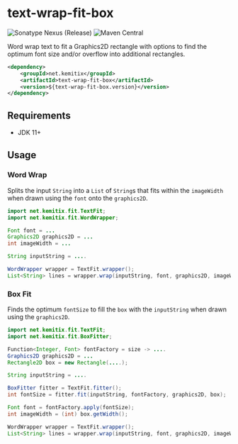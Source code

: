# text-wrap-fit-box

![Sonatype Nexus (Release)](https://img.shields.io/nexus/r/https/oss.sonatype.org/net.kemitix/text-wrap-fit-box.svg?style=for-the-badge)
![Maven Central](https://img.shields.io/maven-central/v/net.kemitix/text-wrap-fit-box.svg?style=for-the-badge)

Word wrap text to fit a Graphics2D rectangle with options to find the optimum
font size and/or overflow into additional rectangles.

```xml
<dependency>
    <groupId>net.kemitix</groupId>
    <artifactId>text-wrap-fit-box</artifactId>
    <version>${text-wrap-fit-box.version}</version>
</dependency>
```

## Requirements

* JDK 11+

## Usage

### Word Wrap

Splits the input `String` into a `List` of `String`s that fits within the
`imageWidth` when drawn using the `font` onto the `graphics2D`.

```java
import net.kemitix.fit.TextFit;
import net.kemitix.fit.WordWrapper;

Font font = ...
Graphics2D graphics2D = ...
int imageWidth = ...

String inputString = ....

WordWrapper wrapper = TextFit.wrapper();
List<String> lines = wrapper.wrap(inputString, font, graphics2D, imageWidth);
```

### Box Fit

Finds the optimum `fontSize` to fill the `box` with the `inputString` when drawn
using the `graphics2D`.

```java
import net.kemitix.fit.TextFit;
import net.kemitix.fit.BoxFitter;

Function<Integer, Font> fontFactory = size -> ....
Graphics2D graphics2D = ...
Rectangle2D box = new Rectangle(....);

String inputString = ....

BoxFitter fitter = TextFit.fitter();
int fontSize = fitter.fit(inputString, fontFactory, graphics2D, box);

Font font = fontFactory.apply(fontSize);
int imageWidth = (int) box.getWidth();

WordWrapper wrapper = TextFit.wrapper();
List<String> lines = wrapper.wrap(inputString, font, graphics2D, imageWidth);
```
